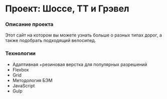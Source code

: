 # Проект: Шоссе, ТТ и Грэвел

### Описание проекта
Этот сайт на котором вы можете узнать больше о разных типах дорог, а также подобрать подходящий велосипед.
### Технологии
* Адаптивная +резиновая верстка для популярных разрешений
* Flexbox
* Grid
* Методология БЭМ
* JavaScript
* Gulp

